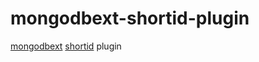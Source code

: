 # mongodbext-shortid-plugin
[mongodbext](https://github.com/2do2go/mongodbext) [shortid](https://github.com/dylang/shortid) plugin
